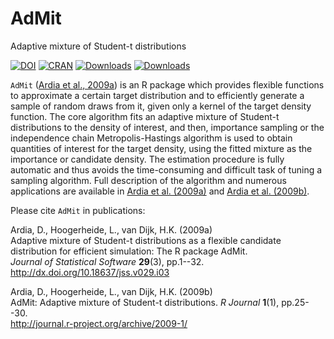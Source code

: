 # AdMit
Adaptive mixture of Student-t distributions

[![DOI](https://zenodo.org/badge/59887530.svg)](https://zenodo.org/badge/latestdoi/59887530)
[![CRAN](http://www.r-pkg.org/badges/version/AdMit)](https://cran.r-project.org/package=AdMit) 
[![Downloads](http://cranlogs.r-pkg.org/badges/AdMit?color=brightgreen)](http://www.r-pkg.org/pkg/AdMit)
[![Downloads](http://cranlogs.r-pkg.org/badges/grand-total/AdMit?color=brightgreen)](http://www.r-pkg.org/pkg/AdMit)

`AdMit` ([Ardia et al., 2009a](http://dx.doi.org/10.18637/jss.v029.i03)) is an R package which provides 
flexible functions to approximate a certain target distribution and to efficiently generate a sample of 
random draws from it, given only a kernel of the target density function. The core 
algorithm fits an adaptive mixture of Student-t distributions to the density of interest, and then, 
importance sampling or the independence chain Metropolis-Hastings algorithm is used to obtain 
quantities of interest for the target density, using the fitted mixture as the importance or 
candidate density. The estimation procedure is fully automatic and thus avoids the 
time-consuming and difficult task of tuning a sampling algorithm.
Full description of the algorithm and numerous applications are available in [Ardia et al. (2009a)](http://dx.doi.org/10.18637/jss.v029.i03) and [Ardia et al. (2009b)](http://journal.r-project.org/archive/2009-1/).

Please cite `AdMit` in publications:

Ardia, D., Hoogerheide, L., van Dijk, H.K. (2009a)  
Adaptive mixture of Student-t distributions as a flexible candidate 
distribution for efficient simulation: The R package AdMit.  
_Journal of Statistical Software_ **29**(3), pp.1--32.   
http://dx.doi.org/10.18637/jss.v029.i03


Ardia, D., Hoogerheide, L., van Dijk, H.K. (2009b)  
AdMit: Adaptive mixture of Student-t distributions. 
_R Journal_ **1**(1), pp.25--30.   
http://journal.r-project.org/archive/2009-1/